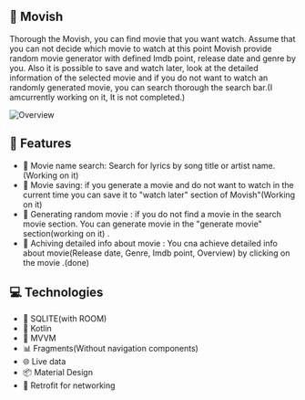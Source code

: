 

## 🎵 Movish

Thorough the Movish, you can find movie that you want watch. Assume that you
can not decide which movie to watch at this point Movish provide random movie
generator with defined Imdb point, release date and genre by you. Also it is
possible to save and watch later, look at the detailed information of the selected
movie and if you do not want to watch an randomly generated movie, you can
search thorough the search bar.(I amcurrently working on it, It is not completed.)

![Overview](2023_10_25_20_00_24.gif)

## 🚀 Features

- 🎤 Movie name search: Search for lyrics by song title or artist name.(Working on it)
- 💾 Movie saving: if you generate a movie and do not want to watch in the current time you can save it to "watch later" section of Movish"(Working on it)
- 📄 Generating random movie  : if you do not find a movie in the search movie section. You can  generate movie in the "generate movie" section(working on it) .
- 👤 Achiving detailed info about movie : You cna achieve detailed info about movie(Release date, Genre, Imdb point, Overview) by clicking on the movie .(done)

## 💻 Technologies

- 📱 SQLITE(with ROOM)
- 🎯 Kotlin
- 🔐 MVVM
- 📊 Fragments(Without navigation components) 
- 🌐 Live data
- 📦 Material Design 
- 🔄 Retrofit for networking


